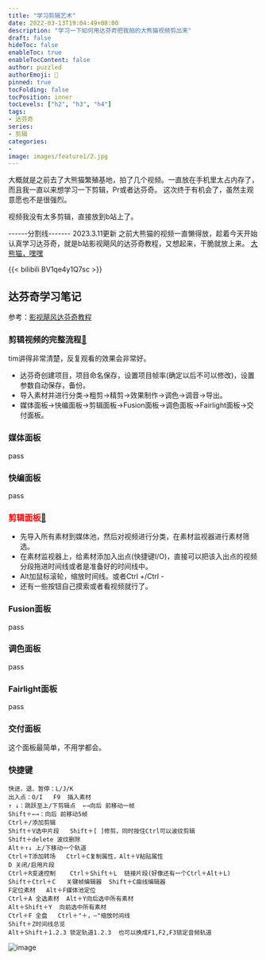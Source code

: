 ```yaml
---
title: "学习剪辑艺术"
date: 2022-03-13T19:04:49+08:00
description: "学习一下如何用达芬奇把我拍的大熊猫视频剪出来"
draft: false
hideToc: false
enableToc: true
enableTocContent: false
author: puzzled
authorEmoji: 👀
pinned: true
tocFolding: false
tocPosition: inner
tocLevels: ["h2", "h3", "h4"]
tags:
- 达芬奇
series:
- 剪辑
categories:
-
image: images/feature1/2.jpg
---
```


大概就是之前去了大熊猫繁殖基地，拍了几个视频。一直放在手机里太占内存了，而且我一直以来想学习一下剪辑，Pr或者达芬奇。
这次终于有机会了，虽然主观意愿也不是很强烈。

视频我没有太多剪辑，直接放到b站上了。

------分割线-------
2023.3.11更新
之前大熊猫的视频一直懒得放，趁着今天开始认真学习达芬奇，就是b站影视飓风的达芬奇教程，又想起来，干脆就放上来。
[大熊猫，嘿嘿](https://www.bilibili.com/video/BV1qe4y1Q7sc)

{{< bilibili BV1qe4y1Q7sc >}}

## 达芬奇学习笔记
参考：[影视飓风达芬奇教程](https://www.bilibili.com/video/BV1b7411A75j)
### 剪辑视频的完整流程[👀](https://www.bilibili.com/video/BV1B7411A7M1)
tim讲得非常清楚，反复观看的效果会非常好。
- 达芬奇创建项目，项目命名保存，设置项目帧率(确定以后不可以修改)，设置参数自动保存，备份。
- 导入素材并进行分类->粗剪->精剪->效果制作->调色->调音->导出。
- 媒体面板->快编面板->剪辑面板->Fusion面板->调色面板->Fairlight面板->交付面板。

### 媒体面板
pass

### 快编面板
pass

### <font color=red>**剪辑面板**</font>[👀](https://www.bilibili.com/video/BV1b7411A75j)
- 先导入所有素材到媒体池，然后对视频进行分类，在素材监视器进行素材筛选。
- 在素材监视器上，给素材添加入出点(快捷键I/O)，直接可以把该入出点的视频分段拖进时间线或者是准备好的时间线中。
- Alt加鼠标滚轮，缩放时间线。或者Ctrl +/Ctrl -
- 还有一些按钮自己摸索或者看视频就行了。

### Fusion面板
pass

### 调色面板
pass

### Fairlight面板
pass

### 交付面板
这个面板最简单，不用学都会。

### 快捷键
```
快进，退，暂停：L/J/K
出入点：O/I   F9  插入素材
↑ ↓：跳跃至上/下剪辑点  ←→向后 前移动一帧
Shift＋←→：向后 前移动5帧
Ctrl＋/添加剪辑
Shift＋V选中片段   Shift＋[ ]修剪，同时按住Ctrl可以波纹剪辑
Shift＋delete 波纹删除
Alt＋↑↓ 上/下移动一个轨道
Ctrl＋T添加转场   Ctrl＋C复制属性，Alt＋V粘贴属性
D 关闭/启用片段
Ctrl＋R变速控制    Ctrl＋Shift＋L  链接片段(好像还有一个Ctrl＋Alt＋L)
Shift＋Ctrl＋C   关键帧编辑器  Shift＋C曲线编辑器
F定位素材   Alt＋F媒体池定位
Ctrl＋A 全选素材  Alt＋Y向后选中所有素材   
Alt＋Shift＋Y  向前选中所有素材
Ctrl＋F 全盘   Ctrl＋"＋，—"缩放时间线
Shift＋Z时间线总览
Alt＋Shift＋1.2.3 锁定轨道1.2.3  也可以换成F1,F2,F3锁定音频轨道
```
![image](https://user-images.githubusercontent.com/74460276/224535792-65a365c2-ce56-46eb-aa5b-6b9b38b309ca.png)
